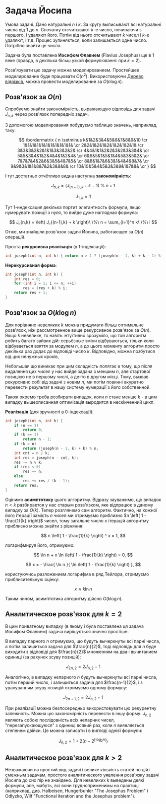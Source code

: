 # Задача Йосипа

Умова задачі. Дано натуральні $n$ і $k$. За кругу выписывают всі натуральні числа від 1 до $n$. Спочатку отсчитывают $k$-е число, починаючи з першого, і удаляют його. Потім від нього отсчитывают $k$ чисел і $k$-е удаляют, і т.д. Процес зупиняється, коли залишається одне число. Потрібно знайти це число.

Задача була поставлена **Иосифом Флавием** (Flavius Josephus) ще в 1 веке (правда, в декілька більш узкой формулюванні: при $k = 2$).

Розв'язувати цю задачу можна моделированием. Простейшее моделирование буде працювати $O(n^2)$. Використовуючи [Дерево відрізків](segment_tree), можна провести моделирование за $O(n \log n)$.

## Розв'язок за $O(n)$

Спробуємо знайти закономірність, выражающую відповідь для задачі $J_{n,k}$ через розв'язок попередніх задач.

З допомогою моделирования побудуємо таблицю значень, наприклад, таку:

$$
\bordermatrix {
n \setminus k&1&2&3&4&5&6&7&8&9&10 \cr
1&1&1&1&1&1&1&1&1&1&1& \cr
2&2&1&2&1&2&1&2&1&2&1& \cr
3&3&3&2&2&1&1&3&3&2&2& \cr
4&4&1&1&2&2&3&2&3&3&4& \cr
5&5&3&4&1&2&4&4&1&2&4& \cr
6&6&5&1&5&1&4&5&3&5&2& \cr
7&7&7&4&2&6&3&5&4&7&5& \cr
8&8&1&7&6&3&1&4&4&8&7& \cr
9&9&3&1&1&8&7&2&3&8&8& \cr
10&10&5&4&5&3&3&9&1&7&8& \cr
}
$$

І тут достатньо отчётливо видна наступна **закономірність**:

$$
J_{n,k} = \left( J_{(n-1),k} + k - 1 \right)\ \%\ n + 1
$$

$$
J_{1,k} = 1
$$

Тут 1-индексация декілька портит элегантность формули, якщо нумерувати позиції з нуля, то вийде дуже наглядная формула:

$$
J_{n,k} = \left( J_{(n-1),k} + k \right)\ \%\ n = \sum_{i=1}^n k\ \%\ i
$$

Отже, ми знайшли розв'язок задачі Йосипа, работающее за $O(n)$ операцій.

Проста **рекурсивна реалізація** (в 1-індексації):
<!--- TODO: specify code snippet id -->
``` cpp
int joseph(int n, int k) { return n > 1 ? (joseph(n - 1, k) + k - 1) % n + 1 : 1; }
```

**Нерекурсивная форма**:
<!--- TODO: specify code snippet id -->
``` cpp
int joseph(int n, int k) {
    int res = 0;
    for (int i = 1; i <= n; ++i)
        res = (res + k) % i;
    return res + 1;
}
```

## Розв'язок за $O(k \log n)$

Для порівняно невеликих $k$ можна придумати більш оптимальне розв'язок, ніж рассмотренное вище рекурсивное розв'язок за $O(n)$. Якщо $k$ невелике, то навіть інтуїтивно зрозуміло, що той алгоритм робить багато зайвих дій: серьёзные зміни відбуваються, тільки коли відбувається взяття за модулем $n$, а до цього моменту алгоритм просто декілька раз додає до відповіді число $k$. Відповідно, можна позбутися від цих ненужных кроків, 

Небольшая що виникає при цим складність полягає в тому, що після видалення цих чисел у нас вийде задача з меншим $n$, але стартової позицією не в першому числі, а де-то в другом місці. Тому, вызвав рекурсивно собі від задачі з новим $n$, ми потім повинні акуратно перевести результат в нашу систему нумерації з його собственной.

Також окремо треба розбирати випадок, коли $n$ стане менше $k$ - в цим випадку вышеописанная оптимізація выродится в нескінченний цикл.

**Реалізація** (для зручності в 0-індексації):
<!--- TODO: specify code snippet id -->
``` cpp
int joseph(int n, int k) {
    if (n == 1)
        return 0;
    if (k == 1)
        return n - 1;
    if (k > n)
        return (joseph(n - 1, k) + k) % n;
    int cnt = n / k;
    int res = joseph(n - cnt, k);
    res -= n % k;
    if (res < 0)
        res += n;
    else
        res += res / (k - 1);
    return res;
}
```

Оцінимо **асимптотику** цього алгоритму. Відразу зауважимо, що випадок $n < k$ разбирается у нас старым розв'язком, яке відпрацює в даному випадку за $O(k)$. Тепер розглянемо сам алгоритм. Фактично, на кожної його ітерації замість $n$ чисел ми отримуємо приблизно $n \left( 1 - \frac{1}{k} \right)$ чисел, тому загальне число $x$ ітерацій алгоритму приблизно можна знайти з рівняння:

$$
n \left( 1 - \frac{1}{k} \right) ^ x = 1,
$$

логарифмируя його, отримуємо:

$$
\ln n + x \ln \left( 1 - \frac{1}{k} \right) = 0,
$$

$$
x = - \frac{ \ln n }{ \ln \left( 1 - \frac{1}{k} \right) },
$$

користуючись разложением логарифма в ряд Тейлора, отримуємо приблизительную оцінку:

$$
x \approx k \ln n
$$

Таким чином, асимптотика алгоритму дійсно $O(k \log n)$.

## Аналитическое розв'язок для $k=2$

В цим приватному випадку (в якому і була поставлена ця задача Иосифом Флавием) задача вирішується значно простіше.

В випадку парного $n$ отримуємо, що будуть вычеркнуты всі парні числа, а потім залишиться задача для $\frac{n}{2}$, тоді відповідь для $n$ буде виходити з відповіді для $\frac{n}{2}$ множенням на два і вычитанием одиниці (за рахунок зсуву позицій):

$$
J_{2n,2} = 2 J_{n,2} - 1
$$

Аналогічно, в випадку непарного $n$ будуть вычеркнуты всі парні числа, потім перший число, і залишиться задача для $\frac{n-1}{2}$, і з урахуванням зсуву позицій отримуємо одному формулу:

$$
J_{2n+1,2} = 2 J_{n,2} + 1
$$

При реалізації можна безпосередньо використовувати цю рекурентну залежність. Можна цю закономірність перевести в іншу форму: $J_{n,2}$ являють собою послідовність всіх непарних чисел, "перезапускающуюся" з одиниці всякий раз, коли $n$ виявляється степенем двійки. Це можна записати і в вигляді однієї формули:

$$
J_{n,2} = 1 + 2 \left( n - 2^{\lfloor \log_2 n \rfloor} \right)
$$

## Аналитическое розв'язок для $k>2$

Незважаючи на простий вид задачі і велике кількість статей по цій і смежным задачам, простого аналитического уявлення розв'язку задачі Йосипа до сих пір не знайдено. Для невеликих $k$ выведены деякі формули, але, мабуть, всі вони трудноприменимы на практиці (наприклад, див. Halbeisen, Hungerbuhler "The Josephus Problem" і Odlyzko, Wilf "Functional iteration and the Josephus problem").
